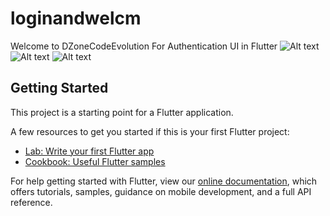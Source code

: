 # loginandwelcm

Welcome to DZoneCodeEvolution For Authentication UI in Flutter
![Alt text](/../master/screenshort/screen1.jpeg?raw=true "Screen 1")
![Alt text](/../master/screenshort/screen2.jpeg?raw=true "Screen 2")
![Alt text](/../master/screenshort/screen3.jpeg?raw=true "Screen 3")

## Getting Started

This project is a starting point for a Flutter application.

A few resources to get you started if this is your first Flutter project:

- [Lab: Write your first Flutter app](https://flutter.dev/docs/get-started/codelab)
- [Cookbook: Useful Flutter samples](https://flutter.dev/docs/cookbook)

For help getting started with Flutter, view our
[online documentation](https://flutter.dev/docs), which offers tutorials,
samples, guidance on mobile development, and a full API reference.
